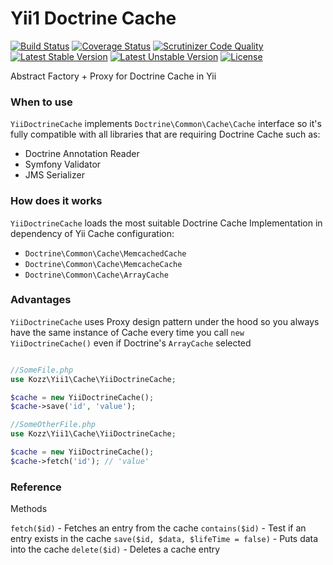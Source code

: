 Yii1 Doctrine Cache
======================

[![Build Status](https://travis-ci.org/urakozz/php-yii-doctrine-cache.svg?branch=master)](https://travis-ci.org/urakozz/php-yii-doctrine-cache)
[![Coverage Status](https://coveralls.io/repos/urakozz/php-yii-doctrine-cache/badge.png)](https://coveralls.io/r/urakozz/php-yii-doctrine-cache)
[![Scrutinizer Code Quality](https://scrutinizer-ci.com/g/urakozz/php-yii-doctrine-cache/badges/quality-score.png?b=master)](https://scrutinizer-ci.com/g/urakozz/php-yii-doctrine-cache/?branch=master)
[![Latest Stable Version](https://poser.pugx.org/kozz/yii-doctrine-cache/v/stable.svg)](https://packagist.org/packages/kozz/yii-doctrine-cache)
[![Latest Unstable Version](https://poser.pugx.org/kozz/yii-doctrine-cache/v/unstable.svg)](https://packagist.org/packages/kozz/yii-doctrine-cache)
[![License](http://img.shields.io/packagist/l/kozz/yii-doctrine-cache.svg)](https://packagist.org/packages/kozz/yii-doctrine-cache)

Abstract Factory + Proxy for Doctrine Cache in Yii

### When to use

```YiiDoctrineCache``` implements ```Doctrine\Common\Cache\Cache``` interface 
so it's fully compatible with all libraries that are requiring Doctrine Cache such as:

- Doctrine Annotation Reader
- Symfony Validator
- JMS Serializer

### How does it works

```YiiDoctrineCache``` loads the most suitable Doctrine Cache Implementation 
in dependency of Yii Cache configuration:

- ```Doctrine\Common\Cache\MemcachedCache```
- ```Doctrine\Common\Cache\MemcacheCache```
- ```Doctrine\Common\Cache\ArrayCache```

### Advantages

```YiiDoctrineCache``` uses Proxy design pattern under the hood 
so you always have the same instance of Cache every time you call ```new YiiDoctrineCache()``` 
even if Doctrine's ```ArrayCache``` selected

```php

//SomeFile.php
use Kozz\Yii1\Cache\YiiDoctrineCache;

$cache = new YiiDoctrineCache();
$cache->save('id', 'value');

//SomeOtherFile.php
use Kozz\Yii1\Cache\YiiDoctrineCache;

$cache = new YiiDoctrineCache();
$cache->fetch('id'); // 'value'


```

### Reference

Methods

```fetch($id)``` - Fetches an entry from the cache
```contains($id)``` - Test if an entry exists in the cache
```save($id, $data, $lifeTime = false)``` - Puts data into the cache
```delete($id)``` - Deletes a cache entry

